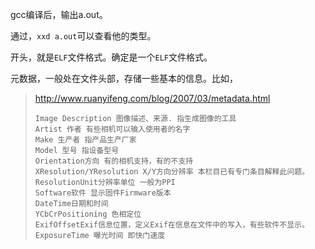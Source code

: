 gcc编译后，输出a.out。

通过，`xxd a.out`可以查看他的类型。

开头，就是`ELF`文件格式。确定是一个`ELF`文件格式。

元数据，一般处在文件头部，存储一些基本的信息。比如，

> http://www.ruanyifeng.com/blog/2007/03/metadata.html
>
> ```
> Image Description 图像描述、来源. 指生成图像的工具
> Artist 作者 有些相机可以输入使用者的名字
> Make 生产者 指产品生产厂家
> Model 型号 指设备型号
> Orientation方向 有的相机支持，有的不支持
> XResolution/YResolution X/Y方向分辨率 本栏目已有专门条目解释此问题。
> ResolutionUnit分辨率单位 一般为PPI
> Software软件 显示固件Firmware版本
> DateTime日期和时间
> YCbCrPositioning 色相定位
> ExifOffsetExif信息位置，定义Exif在信息在文件中的写入，有些软件不显示。
> ExposureTime 曝光时间 即快门速度
> ```

